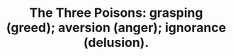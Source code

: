 ---
title: "The Three Poisons: grasping (greed); aversion (anger); ignorance (delusion)."
tags: buddhism human
buddhistidea: true
order: 6
---